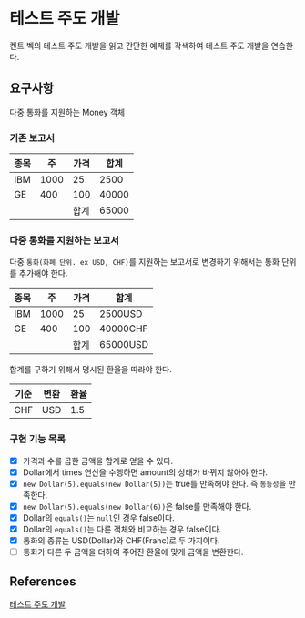 # 테스트 주도 개발

켄트 벡의 테스트 주도 개발을 읽고 간단한 예제를 각색하여 테스트 주도 개발을 연습한다.

## 요구사항

다중 통화를 지원하는 Money 객체

### 기존 보고서

| 종목 | 주 | 가격 | 합계 |
| --- | --- | --- | --- |
| IBM | 1000 | 25 | 2500 |
| GE | 400 | 100 | 40000 |
|  |  | 합계 | 65000 |

### 다중 통화를 지원하는 보고서

다중 `통화(화폐 단위. ex USD, CHF)`를 지원하는 보고서로 변경하기 위해서는 통화 단위를 추가해야 한다.

| 종목 | 주 | 가격 | 합계 |
| --- | --- | --- | --- |
| IBM | 1000 | 25 | 2500USD |
| GE | 400 | 100 | 40000CHF |
|  |  | 합계 | 65000USD |

합계를 구하기 위해서 명시된 환율을 따라야 한다.

| 기준  | 변환 | 환율 |
|-----| --- | --- |
| CHF | USD | 1.5 |

### 구현 기능 목록

* [x] 가격과 수를 곱한 금액을 합계로 얻을 수 있다.
* [x] Dollar에서 times 연산을 수행하면 amount의 상태가 바뀌지 않아야 한다.
* [x] `new Dollar(5).equals(new Dollar(5))`는 true를 만족해야 한다. 즉 `동등성`을 만족한다.
* [x] `new Dollar(5).equals(new Dollar(6))`은 false를 만족해야 한다.
* [x] Dollar의 `equals()`는 `null`인 경우 false이다.
* [x] Dollar의 `equals()`는 다른 객체와 비교하는 경우 false이다.
* [x] 통화의 종류는 USD(Dollar)와 CHF(Franc)로 두 가지이다.
* [ ] 통화가 다른 두 금액을 더하여 주어진 환율에 맞게 금액을 변환한다.

## References

[테스트 주도 개발](http://www.yes24.com/Product/Goods/12246033)
